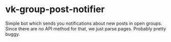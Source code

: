 # vk-group-post-notifier
Simple bot which sends you notifications about new posts in open groups.
Since there are no API method for that, we just parse pages. Probably pretty buggy.
